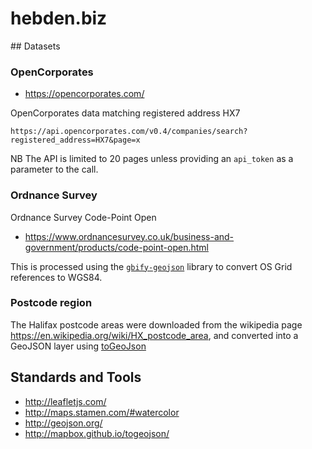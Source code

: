 # hebden.biz

## Datasets

### OpenCorporates

* https://opencorporates.com/

OpenCorporates data matching registered address HX7

    https://api.opencorporates.com/v0.4/companies/search?registered_address=HX7&page=x

NB The API is limited to 20 pages unless providing an `api_token` as a parameter to the call.

### Ordnance Survey

Ordnance Survey Code-Point Open

* https://www.ordnancesurvey.co.uk/business-and-government/products/code-point-open.html

This is processed using the [`gbify-geojson`](https://github.com/rob-murray/gbify-geojson) library to convert OS Grid references to WGS84.

### Postcode region

The Halifax postcode areas were downloaded from the wikipedia page https://en.wikipedia.org/wiki/HX_postcode_area, and converted into a GeoJSON layer using [toGeoJson](http://mapbox.github.io/togeojson/)

## Standards and Tools

* http://leafletjs.com/
* http://maps.stamen.com/#watercolor
* http://geojson.org/
* http://mapbox.github.io/togeojson/
